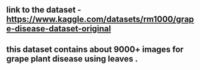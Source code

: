 ## link to the dataset - https://www.kaggle.com/datasets/rm1000/grape-disease-dataset-original

##  this dataset contains about 9000+ images for grape plant disease using leaves .
